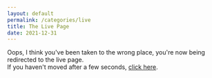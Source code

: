 ```yaml
---
layout: default
permalink: /categories/live
title: The Live Page
date: 2021-12-31
---
```

<head>
  <meta http-equiv="refresh" content="3; URL=https://blog.josh.me.uk/live" />
</head>
<body>
<p>Oops, I think you've been taken to the wrong place, you're now being redirected to the live page.<br />If you haven't moved after a few seconds, <a href="https://blog.josh.me.uk/live">click here</a>.</p>
</body>